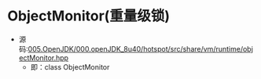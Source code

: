 # ObjectMonitor(重量级锁)
+ 源码:[005.OpenJDK/000.openJDK_8u40/hotspot/src/share/vm/runtime/objectMonitor.hpp](../../../005.OpenJDK/001.openJdk8-b120/jdk-jdk8-b120/hotspot/src/share/vm/runtime/objectMonitor.hpp)
    - 即：class ObjectMonitor
